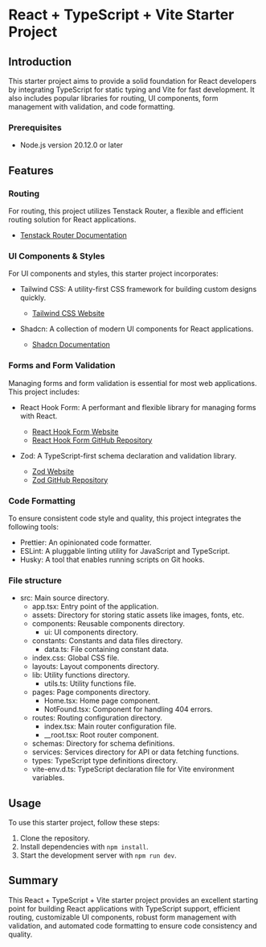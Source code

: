 # React + TypeScript + Vite Starter Project

## Introduction
This starter project aims to provide a solid foundation for React developers by integrating TypeScript for static typing and Vite for fast development. It also includes popular libraries for routing, UI components, form management with validation, and code formatting.

### Prerequisites
- Node.js version 20.12.0 or later

## Features

### Routing
For routing, this project utilizes Tenstack Router, a flexible and efficient routing solution for React applications.

- [Tenstack Router Documentation](https://tanstack.com/router/latest/docs/framework/react/overview)

### UI Components & Styles
For UI components and styles, this starter project incorporates:

- Tailwind CSS: A utility-first CSS framework for building custom designs quickly.
  - [Tailwind CSS Website](https://tailwindcss.com/)

- Shadcn: A collection of modern UI components for React applications.
  - [Shadcn Documentation](https://ui.shadcn.com/docs)

### Forms and Form Validation
Managing forms and form validation is essential for most web applications. This project includes:

- React Hook Form: A performant and flexible library for managing forms with React.
  - [React Hook Form Website](https://react-hook-form.com/)
  - [React Hook Form GitHub Repository](https://github.com/react-hook-form/react-hook-form)

- Zod: A TypeScript-first schema declaration and validation library.
  - [Zod Website](https://zod.dev/)
  - [Zod GitHub Repository](https://github.com/colinhacks/zod)

### Code Formatting
To ensure consistent code style and quality, this project integrates the following tools:
- Prettier: An opinionated code formatter.
- ESLint: A pluggable linting utility for JavaScript and TypeScript.
- Husky: A tool that enables running scripts on Git hooks.

### File structure
  - src: Main source directory.
    - app.tsx: Entry point of the application.
    - assets: Directory for storing static assets like images, fonts, etc.
    - components: Reusable components directory.
      - ui: UI components directory.
    - constants: Constants and data files directory.
      - data.ts: File containing constant data.
    - index.css: Global CSS file.
    - layouts: Layout components directory.
    - lib: Utility functions directory.
      - utils.ts: Utility functions file.
    - pages: Page components directory.
      - Home.tsx: Home page component.
      - NotFound.tsx: Component for handling 404 errors.
    - routes: Routing configuration directory.
      - index.tsx: Main router configuration file.
      - __root.tsx: Root router component.
    - schemas: Directory for schema definitions.
    - services: Services directory for API or data fetching functions.
    - types: TypeScript type definitions directory.
    - vite-env.d.ts: TypeScript declaration file for Vite environment variables. 

## Usage
To use this starter project, follow these steps:
1. Clone the repository.
2. Install dependencies with `npm install`.
3. Start the development server with `npm run dev`.

## Summary
This React + TypeScript + Vite starter project provides an excellent starting point for building React applications with TypeScript support, efficient routing, customizable UI components, robust form management with validation, and automated code formatting to ensure code consistency and quality.
